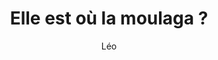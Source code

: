 ---
layout: post
title: "Elle est où la moulaga ?"
description: "Simple et efficace : vous devez trouver quand est-ce que votre salaire va tomber"
tags: powershell challenges
author: "Léo"
thumbnailColor: "#9ea7eb"
icon: 💸
---